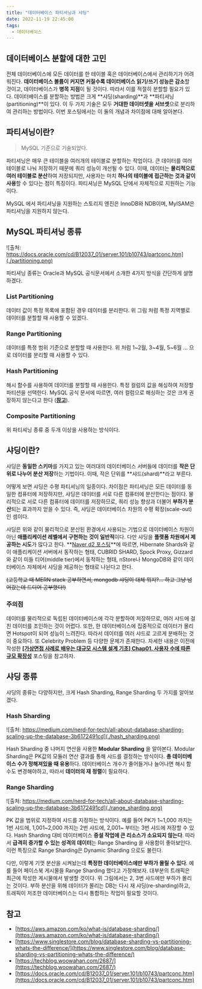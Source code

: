 ```yaml
---
title: "데이터베이스 파티셔닝과 샤딩"
date: 2022-11-19 22:45:00
tags:
  - 데이터베이스
---
```


## 데이터베이스 분할에 대한 고민

전체 데이터베이스에 모든 데이터를 한 테이블 혹은 데이터베이스에서 관리하기가 어려워진다. **데이터베이스 볼륨이 커지면 커질수록 데이터베이스 읽기/쓰기 성능은 감소**할 것이고, 데이터베이스가 **병목 지점**이 될 것이다. 따라서 이를 적절히 분할할 필요가 있다. 데이터베이스를 분할하는 방법은 크게 **샤딩(sharding)**과 **파티셔닝(partitioning)**이 있다. 이 두 가지 기술은 모두 **거대한 데이터셋을 서브셋**으로 분리하여 관리하는 방법이다. 이번 포스팅에서는 이 둘의 개념과 차이점에 대해 알아본다.

## 파티셔닝이란?

> MySQL 기준으로 기술되었다.

파티셔닝은 매우 큰 테이블을 여러개의 테이블로 분할하는 작업이다. 큰 데이터를 여러 테이블로 나눠 저장하기 때문에 쿼리 성능이 개선될 수 있다. 이때, 데이터는 **물리적으로 여러 테이블로 분산**하여 저장되지만, 사용자는 마치 **하나의 테이블에 접근하는 것과 같이 사용**할 수 있다는 점이 특징이다. 파티셔닝은 MySQL 단에서 자체적으로 지원하는 기능이다.

MySQL 에서 파티셔닝을 지원하는 스토리지 엔진은 InnoDB와 NDB이며, MyISAM은 파티셔닝을 지원하지 않는다.

## MySQL 파티셔닝 종류

![출처: https://docs.oracle.com/cd/B12037_01/server.101/b10743/partconc.htm](./partitioning.png)

파티셔닝 종류는 Oracle과 MySQL 공식문서에서 소개한 4가지 방식을 간단하게 설명하겠다.

### List Partitioning

데이터 값이 특정 목록에 포함된 경우 데이터를 분리한다. 위 그림 처럼 특정 지역별로 데이터를 분할할 때 사용할 수 있겠다.

### Range Partitioning

데이터를 특정 범위 기준으로 분할할 때 사용한다. 위 처럼 1~2월, 3~4월, 5~6월 … 으로 데이터를 분리할 때 사용할 수 있다.

### Hash Partitioning

해시 함수를 사용하여 데이터를 분할할 때 사용한다. 특정 컬럼의 값을 해싱하여 저장할 파티션을 선택한다. MySQL 공식 문서에 따르면, 여러 컬럼으로 해싱하는 것은 크게 권장하지 않는다고 한다 ([**참고**](https://dev.mysql.com/doc/mysql-partitioning-excerpt/5.6/en/partitioning-hash.html)).

### Composite Partitioning

위 파티셔닝 종류 중 두개 이상을 사용하는 방식이다.

## 샤딩이란?

샤딩은 **동일한 스키마**를 가지고 있는 여러대의 데이터베이스 서버들에 데이터를 **작은 단위로 나누어 분산 저장**하는 기법이다. 이때, 작은 단위를 **샤드(shard)**라고 부른다.

어떻게 보면 샤딩은 수평 파티셔닝의 일종이다. 차이점은 파티셔닝은 모든 데이터를 동일한 컴퓨터에 저장하지만, 샤딩은 데이터를 서로 다른 컴퓨터에 분산한다는 점이다. 물리적으로 서로 다른 컴퓨터에 데이터를 저장하므로, 쿼리 성능 향상과 더불어 **부하가 분산**되는 효과까지 얻을 수 있다. 즉, 샤딩은 데이터베이스 차원의 수평 확장(scale-out)인 셈이다.

샤딩은 위와 같이 물리적으로 분산된 환경에서 사용되는 기법으로 데이터베이스 차원이 아닌 **애플리케이션 레벨에서 구현하는 것이 일반적**이다. 다만 샤딩을 **플랫폼 차원에서 제공하는 시도**가 많다고 한다. **[Naver d2 포스팅](https://d2.naver.com/helloworld/14822)**에 따르면, Hibernate Shards와 같이 애플리케이션 서버에서 동작하는 형태, CUBRID SHARD, Spock Proxy, Gizzard 와 같이 미들 티어(middle tier)에서 동작하는 형태, nStore나 MongoDB와 같이 데이터베이스 자체에서 샤딩을 제공하는 형태로 나뉜다고 한다.

~~(고등학교 때 MERN stack 공부하면서, mongodb 샤딩이 대체 뭐지?… 하고 그냥 넘어갔는데 드디어 공부했다!)~~

### 주의점

데이터를 물리적으로 독립된 데이터베이스에 각각 분할하여 저장하므로, 여러 샤드에 걸친 데이터를 조인하는 것이 어렵다. 또한, 한 데이터베이스에 집중적으로 데이터가 몰리면 Hotspot이 되어 성능이 느려진다. 따라서 데이터를 여러 샤드로 고르게 분배하는 것이 중요하다. 또 Celebrity Problem 등 다양한 문제가 존재한다. 자세한 내용은 이전에 작성한 **[[가상면접 사례로 배우는 대규모 시스템 설계 기초] Chap01. 사용자 수에 따른 규모 확장성](https://hudi.blog/system-design-interview-alex-xu-1/)** 포스팅을 참고하자.

## 샤딩 종류

샤딩의 종류는 다양하지만, 크게 Hash Sharding, Range Sharding 두 가지를 알아보겠다.

### Hash Sharding

![출처: https://medium.com/nerd-for-tech/all-about-database-sharding-scaling-up-the-database-3b6172491cd](./hash_sharding.png)

Hash Sharding 중 나머지 연산을 사용한 **Modular Sharding** 을 알아본다. Modular Sharding은 PK값의 모듈러 연산 결과를 통해 샤드를 결정하는 방식이다. **총 데이터베이스 수가 정해져있을 때 유용**하다. 데이터베이스 개수가 줄어들거나 늘어나면 해시 함수도 변경해야하고, 따라서 **데이터의 재 정렬**이 필요하다.

### Range Sharding

![출처: https://medium.com/nerd-for-tech/all-about-database-sharding-scaling-up-the-database-3b6172491cd](./range_sharding.png)

PK 값을 범위로 지정하여 샤드를 지정하는 방식이다. 예를 들어 PK가 1~1,000 까지는 1번 샤드에, 1,001~2,000 까지는 2번 샤드에, 2,001~ 부터는 3번 샤드에 저장할 수 있다. Hash Sharding 대비 데이터베이스 **증설 작업에 큰 리소스가 소요되지 않는다**. 따라서 **급격히 증가할 수 있는 성격의 데이터**는 Range Sharding 을 사용함이 좋아보인다. 이런 특징으로 Range Sharding은 Dynamic Sharding 으로도 불린다.

다만, 이렇게 기껏 분산을 시켜놨는데 **특정한 데이터베이스에만 부하가 몰릴 수 있다**. 예를 들어 페이스북 게시물을 Range Sharding 했다고 가정해보자. 대부분의 트래픽은 최근에 작성한 게시물에서 발생할 것이다. 위 그림에서는 2, 3번 샤드에만 부하가 몰리는 것이다. 부하 분산을 위해 데이터가 몰리는 DB는 다시 재 샤딩(re-sharding)하고, 트래픽이 저조한 데이터베이스는 다시 통합하는 작업이 필요할 것이다.

## 참고

- [https://aws.amazon.com/ko/what-is/database-sharding/](https://aws.amazon.com/ko/what-is/database-sharding/)
- [https://www.singlestore.com/blog/database-sharding-vs-partitioning-whats-the-difference/](https://www.singlestore.com/blog/database-sharding-vs-partitioning-whats-the-difference/)
- [https://techblog.woowahan.com/2687/](https://techblog.woowahan.com/2687/)
- [https://docs.oracle.com/cd/B12037_01/server.101/b10743/partconc.htm](https://docs.oracle.com/cd/B12037_01/server.101/b10743/partconc.htm)
